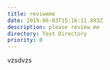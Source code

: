 ```yaml
---
title: reviweme
date: 2019-06-03T15:16:11.893Z
description: please review me
directory: Test Directory
priority: 0
---
```

vzsdvzs
